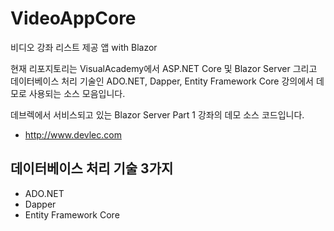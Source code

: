 # VideoAppCore

비디오 강좌 리스트 제공 앱 with Blazor

현재 리포지토리는 VisualAcademy에서 ASP.NET Core 및 Blazor Server 그리고 데이터베이스 처리 기술인 ADO.NET, Dapper, Entity Framework Core 강의에서 데모로 사용되는 소스 모음입니다.

데브렉에서 서비스되고 있는 Blazor Server Part 1 강좌의 데모 소스 코드입니다.

* http://www.devlec.com


## 데이터베이스 처리 기술 3가지 

* ADO.NET
* Dapper
* Entity Framework Core

